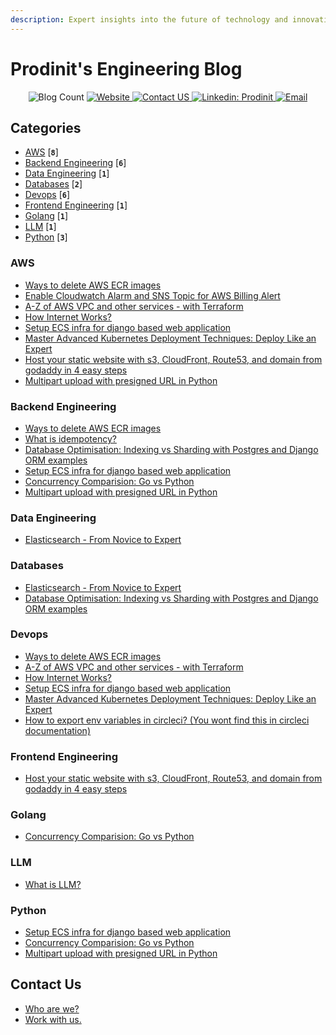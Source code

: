 ```yaml
---
description: Expert insights into the future of technology and innovation
---
```


# Prodinit's Engineering Blog


<p align="center">
  <img alt="Blog Count" src="https://img.shields.io/badge/dynamic/json.svg?color=black&label=Blog-Count&query=count&url=https%3A%2F%2Fraw.githubusercontent.com%2Fprodinit%2Fblogs%2Fmain%2Fcount.json", target="_blank">
  <a href="https://prodinit.com">
    <img alt="Website" src="https://img.shields.io/website?url=https%3A%2F%2Fprodinit.com", target="_blank">
  </a>
  <a href="https://www.prodinit.com/#contact">
    <img alt="Contact US" src="https://img.shields.io/badge/Contact%20us-8A2BE2" target="_blank" />
  </a>
  <a href="https://linkedin.com/company/prodinit">
    <img alt="Linkedin: Prodinit" src="https://img.shields.io/badge/Linkedin-follow-blue" target="_blank" />
  </a>
  <a href="mailto:dishant@prodinit.com">
    <img alt="Email" src="https://img.shields.io/badge/Email-here-green" target="_blank" />
  </a>
</p>


## Categories

* [AWS](#aws) [**`8`**] 
* [Backend Engineering](#backend-engineering) [**`6`**] 
* [Data Engineering](#data-engineering) [**`1`**] 
* [Databases](#databases) [**`2`**] 
* [Devops](#devops) [**`6`**] 
* [Frontend Engineering](#frontend-engineering) [**`1`**] 
* [Golang](#golang) [**`1`**] 
* [LLM](#llm) [**`1`**] 
* [Python](#python) [**`3`**] 

### AWS

<ul>

<li><a target="_blank" href="https://blogs.prodinit.com/aws/clean-ecr-images"> Ways to delete AWS ECR images </a></li>
<li><a target="_blank" href="https://blogs.prodinit.com/aws/enable-cloudwatch-alarm-for-billing-alert"> Enable Cloudwatch Alarm and SNS Topic for AWS Billing Alert </a></li>
<li><a target="_blank" href="https://blogs.prodinit.com/aws/all-about-vpc-and-other-related-services"> A-Z of AWS VPC and other services - with Terraform </a></li>
<li><a target="_blank" href="https://blogs.prodinit.com/aws/how-internet-works"> How Internet Works? </a></li>
<li><a target="_blank" href="https://blogs.prodinit.com/devops/ecs-infra-for-django-app"> Setup ECS infra for django based web application </a></li>
<li><a target="_blank" href="https://blogs.prodinit.com/devops/kubernetes-deployment-strategies"> Master Advanced Kubernetes Deployment Techniques: Deploy Like an Expert </a></li>
<li><a target="_blank" href="https://blogs.prodinit.com/frontend-engineering/cloudfront-hosting"> Host your static website with s3, CloudFront, Route53, and domain from godaddy in 4 easy steps </a></li>
<li><a target="_blank" href="https://blogs.prodinit.com/python/multipart-uploads-with-s3-presigned-url"> Multipart upload with presigned URL in Python </a></li>

</ul>


### Backend Engineering

<ul>

<li><a target="_blank" href="https://blogs.prodinit.com/aws/clean-ecr-images"> Ways to delete AWS ECR images </a></li>
<li><a target="_blank" href="https://blogs.prodinit.com/backend-engineering/what-is-idempotency"> What is idempotency? </a></li>
<li><a target="_blank" href="https://blogs.prodinit.com/databases/indexing-vs-sharding"> Database Optimisation: Indexing vs Sharding with Postgres and Django ORM examples </a></li>
<li><a target="_blank" href="https://blogs.prodinit.com/devops/ecs-infra-for-django-app"> Setup ECS infra for django based web application </a></li>
<li><a target="_blank" href="https://blogs.prodinit.com/golang/concurrency-comparision-go-python"> Concurrency Comparision: Go vs Python </a></li>
<li><a target="_blank" href="https://blogs.prodinit.com/python/multipart-uploads-with-s3-presigned-url"> Multipart upload with presigned URL in Python </a></li>

</ul>


### Data Engineering

<ul>

<li><a target="_blank" href="https://blogs.prodinit.com/data-engineering/elasticsearch-novice-to-expert"> Elasticsearch - From Novice to Expert </a></li>

</ul>


### Databases

<ul>

<li><a target="_blank" href="https://blogs.prodinit.com/data-engineering/elasticsearch-novice-to-expert"> Elasticsearch - From Novice to Expert </a></li>
<li><a target="_blank" href="https://blogs.prodinit.com/databases/indexing-vs-sharding"> Database Optimisation: Indexing vs Sharding with Postgres and Django ORM examples </a></li>

</ul>


### Devops

<ul>

<li><a target="_blank" href="https://blogs.prodinit.com/aws/clean-ecr-images"> Ways to delete AWS ECR images </a></li>
<li><a target="_blank" href="https://blogs.prodinit.com/aws/all-about-vpc-and-other-related-services"> A-Z of AWS VPC and other services - with Terraform </a></li>
<li><a target="_blank" href="https://blogs.prodinit.com/aws/how-internet-works"> How Internet Works? </a></li>
<li><a target="_blank" href="https://blogs.prodinit.com/devops/ecs-infra-for-django-app"> Setup ECS infra for django based web application </a></li>
<li><a target="_blank" href="https://blogs.prodinit.com/devops/kubernetes-deployment-strategies"> Master Advanced Kubernetes Deployment Techniques: Deploy Like an Expert </a></li>
<li><a target="_blank" href="https://blogs.prodinit.com/devops/export-env-vars-in-circleci"> How to export env variables in circleci? (You wont find this in circleci documentation) </a></li>

</ul>


### Frontend Engineering

<ul>

<li><a target="_blank" href="https://blogs.prodinit.com/frontend-engineering/cloudfront-hosting"> Host your static website with s3, CloudFront, Route53, and domain from godaddy in 4 easy steps </a></li>

</ul>


### Golang

<ul>

<li><a target="_blank" href="https://blogs.prodinit.com/golang/concurrency-comparision-go-python"> Concurrency Comparision: Go vs Python </a></li>

</ul>


### LLM

<ul>

<li><a target="_blank" href="https://blogs.prodinit.com/llm/what-is-llm"> What is LLM? </a></li>

</ul>


### Python

<ul>

<li><a target="_blank" href="https://blogs.prodinit.com/devops/ecs-infra-for-django-app"> Setup ECS infra for django based web application </a></li>
<li><a target="_blank" href="https://blogs.prodinit.com/golang/concurrency-comparision-go-python"> Concurrency Comparision: Go vs Python </a></li>
<li><a target="_blank" href="https://blogs.prodinit.com/python/multipart-uploads-with-s3-presigned-url"> Multipart upload with presigned URL in Python </a></li>

</ul>


## Contact Us

* [Who are we?](contact-us/who-are-we.md)
* [Work with us.](contact-us/work-with-us..md)
